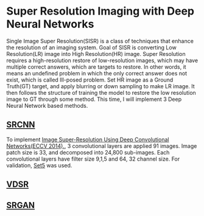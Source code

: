 # Super Resolution Imaging with Deep Neural Networks

Single Image Super Resolution(SISR) is a class of techniques that enhance the resolution of an imaging system.
Goal of SISR is converting Low Resolution(LR) image into High Resolution(HR) image. Super Resolution requires a high-resolution restore of low-resolution images, which may have multiple correct answers, which are targets to restore. In other words, it means an undefined problem in which the only correct answer does not exist, which is called Ill-posed problem. Set HR image as a Ground Truth(GT) target, and apply blurring or down sampling to make LR image. It then follows the structure of training the model to restore the low resolution image to GT through some method. This time, I will implement 3 Deep Neural Network based methods.

## [SRCNN](https://github.com/imeunu/SuperResolution/tree/main/SRCNN)
To implement [Image Super-Resolution Using Deep Convolutional Networks(ECCV 2014).](https://arxiv.org/abs/1501.00092), 3 convolutional layers are applied 91 images. Image patch size is 33, and decomposed into 24,800 sub-images. Each convolutional layers have filter size 9,1,5 and 64, 32 channel size. For validation, [Set5](https://paperswithcode.com/dataset/set5) was used.

## [VDSR](https://github.com/imeunu/SuperResolution/tree/main/VDSR)
## [SRGAN](https://github.com/imeunu/SuperResolution/tree/main/SRGAN)
